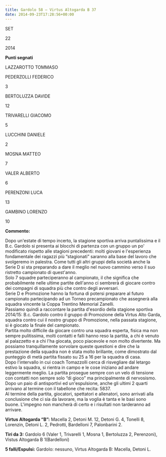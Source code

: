 ```yaml
---
title: Gardolo 58 – Virtus Altogarda B 37
date: 2014-09-23T17:28:56+00:00
---
```

SET

22

2014

**Punti segnati**

LAZZAROTTO TOMMASO

PEDERZOLLI FEDERICO

3

BERTOLUZZA DAVIDE

12

TRIVARELLI GIACOMO

5

LUCCHINI DANIELE

2

MOSNA MATTEO

7

VALER ALBERTO

6

PERENZONI LUCA

13

GAMBINO LORENZO

10

**Commento:**

Dopo un'estate di tempo incerto, la stagione sportiva arriva puntalissima e il B.c. Gardolo si presenta ai blocchi di partenza con un gruppo un po' modificato rispetto alle stagioni precedenti: molti giovani e l'esperienza fondamentale dei ragazzi più “stagionati” saranno alla base del lavoro che svolgeremo in palestra. Come tutti gli altri gruppi della società anche la Serie D si sta preparando a dare il meglio nel nuovo cammino verso il suo ristretto campionato di quest'anno.  
Solo 7 squadre parteciperanno al campionato, il che significa che probabilmente nelle ultime partite dell'anno ci sembrerà di giocare contro dei compagni di squadra più che contro degli avversari.  
Serie D e Promozione hanno la fortuna di potersi preparare al futuro campionato partecipando ad un Torneo pre­campionato che assegnerà alla squadra vincente la Coppa Trentino Memorial Zanelli.  
Passiamo quindi a raccontare la partita d'esordio della stagione sportiva 2014/15: B.c. Gardolo contro il gruppo di Promozione della Virtus Alto Garda, squadra contro cui il nostro gruppo di Promozione, nella passata stagione, si è giocato la finale del campionato.  
Partita molto difficile da giocare contro una squadra esperta, fisica ma non sempre pulitissima, molti contatti e falli hanno reso la partita, a chi è venuto al palazzetto e a chi l'ha giocata, poco piacevole e non molto divertente. Ma possiamo tranquillamente sorvolare queste questioni e dire che la prestazione della squadra non è stata molto brillante, come dimostrato dal punteggio di metà partita fissato su 25 a 16 per la squadra di casa.  
Dopo l'intervallo in cui coach Tomazzolli cerca di risvegliare dal letargo estivo la squadra, si rientra in campo e le cose iniziano ad andare leggermente meglio. La partita prosegue sempre con un velo di tensione con contatti non sempre solo “di gioco” ma principalmente di nervosismo.  
Dopo un paio di antisportivi ed un'espulsione, anche gli ultimi 2 quarti arrivano al termine con il tabellone che recita: 58­37.  
Al termine della partita, giocatori, spettatori e allenatori, sono arrivati alla conclusione che ci sia da lavorare, ma la voglia è tanta e le basi sono buone. L'impegno non mancherà di certo e i risultati non tarderanno ad arrivare.

**Virtus Altogarda “B”:** Macella 2, Detoni M. 12, Detoni G. 4, Tonelli 8, Lorenzin, Detoni L. 2, Pedrotti, Bardelloni 7, Palonbarini 2.

**Tiri da 3:** Gardolo 6 (Valer 1, Trivarelli 1, Mosna 1, Bertoluzza 2, Perenzoni), Vistus Altogarda B 1(Bardelloni)

**5 falli/Espulsi:** Gardolo: nessuno, Virtus Altogarda B: Macella, Detoni L.